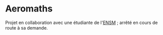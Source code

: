 # Aeromaths
  Projet en collaboration avec une étudiante de l'[ENSM](https://www.supmaritime.fr/) ; arrêté en cours de route à sa demande.
